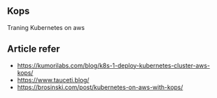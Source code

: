 ## Kops

Traning Kubernetes on aws

## Article refer
- https://kumorilabs.com/blog/k8s-1-deploy-kubernetes-cluster-aws-kops/
- https://www.tauceti.blog/
- https://brosinski.com/post/kubernetes-on-aws-with-kops/


